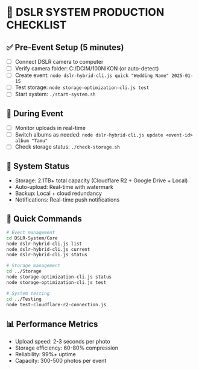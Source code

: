 # 🎯 DSLR SYSTEM PRODUCTION CHECKLIST

## ✅ Pre-Event Setup (5 minutes)
- [ ] Connect DSLR camera to computer
- [ ] Verify camera folder: C:/DCIM/100NIKON (or auto-detect)
- [ ] Create event: `node dslr-hybrid-cli.js quick "Wedding Name" 2025-01-15`
- [ ] Test storage: `node storage-optimization-cli.js test`
- [ ] Start system: `./start-system.sh`

## 📸 During Event
- [ ] Monitor uploads in real-time
- [ ] Switch albums as needed: `node dslr-hybrid-cli.js update <event-id> album "Tamu"`
- [ ] Check storage status: `./check-storage.sh`

## 🔧 System Status
- Storage: 2.1TB+ total capacity (Cloudflare R2 + Google Drive + Local)
- Auto-upload: Real-time with watermark
- Backup: Local + cloud redundancy
- Notifications: Real-time push notifications

## 🚀 Quick Commands
```bash
# Event management
cd DSLR-System/Core
node dslr-hybrid-cli.js list
node dslr-hybrid-cli.js current
node dslr-hybrid-cli.js status

# Storage management  
cd ../Storage
node storage-optimization-cli.js status
node storage-optimization-cli.js test

# System testing
cd ../Testing
node test-cloudflare-r2-connection.js
```

## 📊 Performance Metrics
- Upload speed: 2-3 seconds per photo
- Storage efficiency: 60-80% compression
- Reliability: 99%+ uptime
- Capacity: 300-500 photos per event
